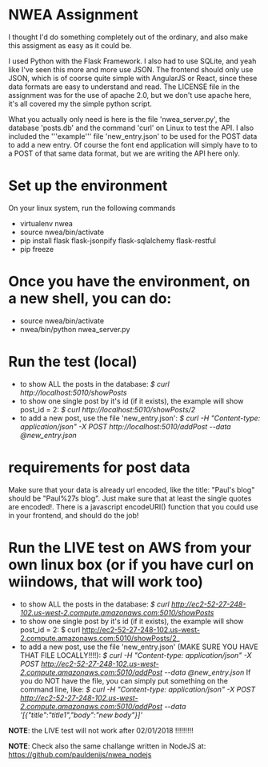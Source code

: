 # NWEA Assignment

I thought I'd do something completely out of the ordinary, and also make this assigment as easy as it could be. 

I used Python with the Flask Framework. I also had to use SQLite, and yeah like I've seen this more and more use JSON. The frontend should only use JSON, which is of coorse quite simple with AngularJS or React, since these data formats are easy to understand and read. The LICENSE file in the assignment was for the use of apache 2.0, but we don't use apache here, it's all covered my the simple python script.

What you actually only need is here is  the file 'nwea_server.py', the database 'posts.db' and the command 'curl' on Linux  to test the API. I also included the '''example''' file 'new_entry.json' to be used for the POST data to add a new entry. Of course the font end application will simply have to to a POST of that same data format, but we are writing the API here only.

# Set up the environment
On your linux system, run the following commands
* virtualenv nwea
* source nwea/bin/activate
* pip install flask flask-jsonpify flask-sqlalchemy flask-restful
* pip freeze

# Once you have the environment, on a new shell, you can do: 
* source nwea/bin/activate
* nwea/bin/python nwea_server.py

# Run the test (local)
* to show ALL the posts in the database: 
 _$ curl http://localhost:5010/showPosts_ 
* to show one single post by it's id (if it exists), the example will show post_id = 2:
 _$ curl http://localhost:5010/showPosts/2_
* to add a new post, use the file 'new_entry.json':
 _$ curl -H "Content-type: application/json" -X  POST http://localhost:5010/addPost --data @new_entry.json_

# requirements for post data
Make sure that your data is already url encoded, like the title: "Paul's blog" should be "Paul%27s blog". Just make sure that at least the single quotes are encoded!. There is a javascript encodeURI() function that you could use in your frontend, and should do the job!


# Run the LIVE test on AWS from your own linux box (or if you have curl on wiindows, that will work too) 
* to show ALL the posts in the database: 
 _$ curl http://ec2-52-27-248-102.us-west-2.compute.amazonaws.com:5010/showPosts_ 
* to show one single post by it's id (if it exists), the example will show post_id = 2:
 $ curl http://ec2-52-27-248-102.us-west-2.compute.amazonaws.com:5010/showPosts/2_
* to add a new post, use the file 'new_entry.json' (MAKE SURE YOU HAVE THAT FILE LOCALLY!!!!):
 _$ curl -H "Content-type: application/json" -X  POST http://ec2-52-27-248-102.us-west-2.compute.amazonaws.com:5010/addPost --data @new_entry.json_
 If you do NOT have the file, you can simply put something on the command line, like:
 _$ curl -H "Content-type: application/json" -X  POST http://ec2-52-27-248-102.us-west-2.compute.amazonaws.com:5010/addPost --data '[{"title":"title1","body":"new body"}]'_
 
**NOTE**: the LIVE test will not work after 02/01/2018 !!!!!!!!!

**NOTE**: Check also the same challange written in NodeJS at: https://github.com/pauldenijs/nwea_nodejs
